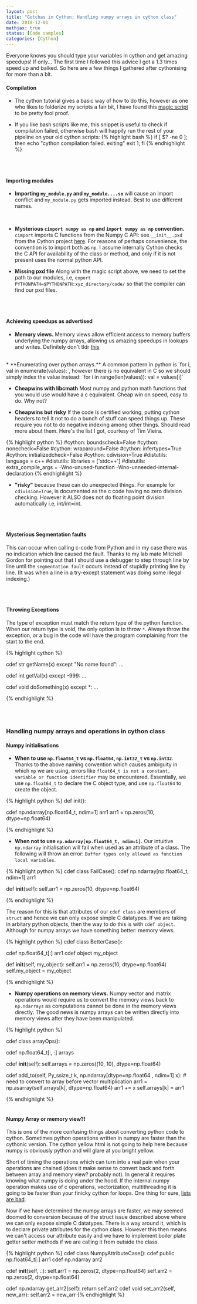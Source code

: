 ```yaml
---
layout: post
title: "Gotchas in Cython; Handling numpy arrays in cython class"
date: 2018-12-01
mathjax: true
status: [Code samples]
categories: [Cython]
---
```


Everyone knows you should type your variables in cython and get amazing speedups! If only... The first time I followed this advice I got a 1.3 times speed up and balked. So here are a few things I gathered after
cythonising for more than a bit.

#### **Compilation**
* The cython tutorial gives a basic way of how to do this, however as one who likes to folderize my scripts a fair bit, I have found this [magic script](https://raw.githubusercontent.com/justou/cython_package_demo/master/setup.py) to be pretty fool proof. 

* If you like bash scripts like me, this snippet is useful to check if compilation failed,
  otherwise bash will happily run the rest of your pipeline on your old cython scripts:
{% highlight bash %}
if [ $? -ne 0 ]; 
then
  echo "cython compilation failed. exiting"
  exit 1;
fi
{% endhighlight %}

<br><br>
#### **Importing modules**
* **Importing `my_module.py` and `my_module....so`** will cause an import conflict and `my_module.py` gets imported instead. Best to use different names.
<br>

* **Mysterious `cimport numpy as np` and `import numpy as np` convention.** `cimport` imports C functions from the Numpy C API: see `__init__.pxd` from the Cython project [here](https://github.com/cython/cython/tree/master/Cython/Includes/numpy). For reasons of perhaps convenience, the convention is to import both as `np`. I assume internally Cython checks the C API for availability of the class or method, and only if it is not present uses the normal python API. 

* **Missing pxd file** Along with the magic script above, we need to set the path to our
  modules, i.e, `export PYTHONPATH=$PYTHONPATH:xyz_directory/code/` so that the compiler can find our pxd files.

<br><br>
#### **Achieving speedups as advertised**

* **Memory views.** Memory views allow efficient access to memory buffers underlying the numpy arrays, allowing us amazing speedups in lookups and writes. Definitely don't tldr [this](https://cython.readthedocs.io/en/latest/src/userguide/memoryviews.html)

<br>
* **Enumerating over python arrays.**
A common pattern in python is `for i, val in enumerate(values):`, however there is no equivalent in C so we should simply index the value instead: `for i in range(len(values)): val = values[i]` 

* **Cheapwins with libcmath** Most numpy and python math functions that you would use would
  have a c equivalent. Cheap win on speed, easy to do. Why not? 

* **Cheapwins but risky** If the code is certified working, putting cython headers to tell it
  not to do a bunch of stuff can speed things up. These require you not to do negative indexing
among other things. Should read more about them. Here's the list I got, courtesy of Tim Vieira. 

{% highlight python %}
#cython: boundscheck=False
#cython: nonecheck=False
#cython: wraparound=False
#cython: infertypes=True
#cython: initializedcheck=False
#cython: cdivision=True
#distutils: language = c++
#distutils: libraries = ['stdc++']
#distutils: extra_compile_args = -Wno-unused-function -Wno-unneeded-internal-declaration
{% endhighlight %}

* **"risky"** because these can do unexpected things. For example for `cdivision=True`, is documented as the c code having no zero division checking. However it ALSO does not do floating point division automatically i.e, int/int=int. 


<br><br>
#### **Mysterious Segmentation faults**
This can occur when calling c-code from Python and in my case there was no indication which line caused the fault. Thanks to my lab mate Mitchell Gordon for pointing out that I should use a debugger to step through line by line until the `segmentation fault` occurs instead of stupidly printing line by line. (It was when a line in a try-except statement was doing some illegal indexing.)

<br><br>
#### **Throwing Exceptions**
The type of exception must match the return type of the python function. When our return type is void, the only option is to throw `*`. Always throw the exception, or a bug in the code will have the program complaining from the start to the end.

{% highlight cython %}

cdef str getName(x) except "No name found":
...

cdef int getVal(x) except -999:
...

cdef void doSomething(x) except *:
...

{% endhighlight %}


<br><br>
### Handling numpy arrays and operations in cython class

#### **Numpy initialisations** 

* **When to use `np.float64_t` vs `np.float64`, `np.int32_t` vs `np.int32`**. Thanks to the above naming convention which causes ambiguity in which `np` we are using, errors like `float64_t is not a constant, variable or function identifier` may be encountered. Essentially, we use `np.float64_t` to declare the C object type, and use `np.float64` to create the object.

{% highlight python %}
def init():

  cdef np.ndarray[np.float64_t, ndim=1] arr1
  arr1 = np.zeros(10, dtype=np.float64)

{% endhighlight %}
<br>
* **When not to use `np.ndarray[np.float64_t, ndim=1]`.** Our intuitive `np.ndarray` initialisation will fail when used as an attribute of a class. The following will throw an error: `Buffer types only allowed as function local variables`. 

{% highlight python %}
cdef class FailCase():
  cdef np.ndarray[np.float64_t, ndim=1] arr1

  def __init__(self):
    self.arr1 = np.zeros(10, dtype=np.float64)

{% endhighlight %}

The reason for this is that attributes of our `cdef class` are members of `struct` and hence we can only expose simple C datatypes. If we are taking in arbitary python objects, then the way to do this is with `cdef object`. Although for numpy arrays we have something better: memory views.

{% highlight python %}
cdef class BetterCase():

  cdef np.float64_t[:] arr1
  cdef object my_object

  def __init__(self, my_object):
    self.arr1 = np.zeros(10, dtype=np.float64)
    self.my_object = my_object

{% endhighlight %}
<br>

* **Numpy operations on memory views.** Numpy vector and matrix operations would require us to convert the memory views back to `np.ndarrays` as computations cannot be done in the memory views directly. The good news is numpy arrays can be written directly into memory views after they have been manipulated.

{% highlight python %}

cdef class arrayOps():
  
  cdef np.float64_t[:, :] arrays

  cdef __init__(self):
    self.arrays = np.zeros((10, 10), dtype=np.float64)

  cdef add_to(self, Py_ssize_t k, np.ndarray[dtype=np.float64 , ndim=1] x):
    # need to convert to array before vector multiplication
    arr1 = np.asarray(self.arrays[k], dtype=np.float64)
    arr1 += x
    self.arrays[k] = arr1

{% endhighlight %}
<br><br>

#### **Numpy Array or memory view?!**

This is one of the more confusing things about converting python code to cython. Sometimes
python operations written in numpy are faster than the cythonic version. The cython yellow html
is not going to help here because numpy is obviously python and will glare at you bright yellow. 

Short of timing the operations which can turn into a real pain when your operations are chained (does it make sense to convert back and forth between array and memory view? probably not). In general it requires knowing what numpy is doing under the hood. If the internal numpy operation makes use of c operations, vectorization, multithreading it is going to be faster than your finicky cython for loops. One thing for sure, [lists are bad](https://ipython-books.github.io/45-understanding-the-internals-of-numpy-to-avoid-unnecessary-array-copying/).

Now if we have determined the numpy arrays are faster, we may seemed doomed to conversion because of the struct
issue described above where we can only expose simple C datatypes. There is a way
around it, which is to declare private attributes for the cython class. However this then means
we can't access our attribute easily and we have to implement boiler plate getter setter
methods if we are calling it from outside the class. 

{% highlight python %}
cdef class NumpyAttributeCase():
  cdef public np.float64_t[:] arr1
  cdef np.ndarray arr2
  
  cdef __init__(self, ..):
    self.arr1 = np.zeros(2, dtype=np.float64)
    self.arr2 = np.zeros(2, dtype=np.float64)

  cdef np.ndarray get_arr2(self):
    return self.arr2
  cdef void set_arr2(self, new_arr):
    self.arr2 = new_arr
{% endhighlight %}



